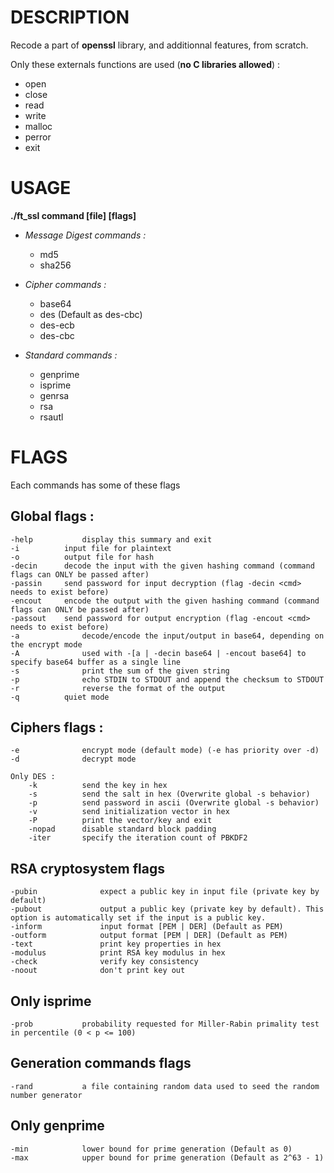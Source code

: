 DESCRIPTION
==

Recode a part of **openssl** library, and additionnal features, from scratch.

Only these externals functions are used (**no C libraries allowed**) :
* open
* close
* read
* write
* malloc
* perror
* exit



USAGE
==

**./ft_ssl command [file] [flags]**

- *Message Digest commands :*
    * md5
    * sha256

- *Cipher commands :*
    * base64
    * des       (Default as des-cbc)
    * des-ecb
    * des-cbc

- *Standard commands :*
    * genprime
    * isprime
    * genrsa
    * rsa
    * rsautl



FLAGS
==

Each commands has some of these flags

Global flags :
-
    -help           display this summary and exit
    -i          input file for plaintext
    -o          output file for hash
    -decin      decode the input with the given hashing command (command flags can ONLY be passed after)
    -passin     send password for input decryption (flag -decin <cmd> needs to exist before)
    -encout     encode the output with the given hashing command (command flags can ONLY be passed after)
    -passout    send password for output encryption (flag -encout <cmd> needs to exist before)
    -a              decode/encode the input/output in base64, depending on the encrypt mode
    -A              used with -[a | -decin base64 | -encout base64] to specify base64 buffer as a single line
    -s              print the sum of the given string
    -p              echo STDIN to STDOUT and append the checksum to STDOUT
    -r              reverse the format of the output
    -q          quiet mode

Ciphers flags :
-
    -e              encrypt mode (default mode) (-e has priority over -d)
    -d              decrypt mode

    Only DES :
        -k          send the key in hex
        -s          send the salt in hex (Overwrite global -s behavior)
        -p          send password in ascii (Overwrite global -s behavior)
        -v          send initialization vector in hex
        -P          print the vector/key and exit
        -nopad      disable standard block padding
        -iter       specify the iteration count of PBKDF2

RSA cryptosystem flags
-
    -pubin              expect a public key in input file (private key by default)
    -pubout             output a public key (private key by default). This option is automatically set if the input is a public key.
    -inform             input format [PEM | DER] (Default as PEM)
    -outform            output format [PEM | DER] (Default as PEM)
    -text               print key properties in hex
    -modulus            print RSA key modulus in hex
    -check              verify key consistency
    -noout              don't print key out

Only isprime
-
    -prob           probability requested for Miller-Rabin primality test in percentile (0 < p <= 100)

Generation commands flags
-
    -rand           a file containing random data used to seed the random number generator
    
Only genprime
-
    -min            lower bound for prime generation (Default as 0)
    -max            upper bound for prime generation (Default as 2^63 - 1)
